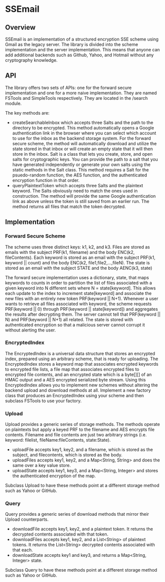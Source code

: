# SSEmail

## Overview
SSEmail is an implementation of a structured encryption SSE scheme using Gmail as the legacy server. The library is divided 
into the scheme implementation and the server implementation. This means that anyone can add additional backends such as Github, 
Yahoo, and Hotmail without any cryptography knowledge. 

## API
The library offers two sets of APIs: one for the forward secure implementation and one for a more naive implementation. They
are named FSTools and SimpleTools respectively. They are located in the /search module.

The key methods are:
  - createSearchableInbox which accepts three Salts and the path to the directory to be encrypted. 
      This method automatically opens a Google authentication link in the browser where you can select which 
      account to use for the inbox as the backend storage system. For the forward secure scheme, the method
      will automatically download and utilize the state stored in that inbox or will create an empty state
      that it will then store in the inbox.
      Salt is a class that lets you create, store, and open salts for cryptographic keys. You can provide the 
      path to a salt that you have generated independently or generate your own salts using the static methods 
      in the Salt class. This method requires a Salt for the psuedo-random function, the AES function, and
      the authenticated encryption function in that order.
  - queryPlaintextToken which accepts three Salts and the plaintext keyword. 
      The Salts obviously need to match the ones used in construction. The method will provide the same
      Google authentication link as above unless the token is still saved from an earlier run. The method
      returns all files that match the token decrypted. 
      
## Implementation
### Forward Secure Scheme
The scheme uses three distinct keys: k1, k2, and k3.
Files are stored as emails with the subject PRF(k1, filename) and the body ENC(k2, fileContents).
Each keyword is stored as an email with the subject PRF(k1, keyword || count) and the body ENC(k2, file1,file2,...,fileN).
The state is stored as an email with the subject STATE and the body AENC(k3, state)

The forward secure implementation uses a dictionary, state, that maps keywords to counts in order to partition the list 
of files associated with a given keyword into N different sets where N = state[keyword]. This allows each update to the index
to increment state[keyword] and associate the new files with an entirely new token PRF(keyword || N+1). Whenever a user wants 
to retrieve all files associated with keyword, the scheme requests PRF(keyword || 0) through PRF(keyword || state[keyword]) and 
aggregates the results after decrypting them. The server cannot tell that PRF(keyword || N) and PRF(keyword || N+1) all related. The state is stored
with authenticated encryption so that a malicious server cannot corrupt it without alerting the user.

### EncryptedIndex
The EncryptedIndex is a universal data structure that stores an encrypted index, prepared using an arbitrary scheme, that is
ready for uploading. The EncryptedIndex stores a keyword map that associates encrypted keywords to encrypted file lists, a 
file map that associates encrypted files to encrypted file contents, and an encrypted state which is a byte[][] of an HMAC
output and a AES encrypted serialized byte stream. Using this EncryptedIndex allows you to implement new schemes without
altering the backend upload and download methods at all. Implement a new factory class that produces an EncryptedIndex
using your scheme and then subclass FSTools to use your factory.

### Upload
Upload provides a generic series of storage methods. The methods operate on plaintexts but apply a keyed PRF to the
filename and AES encrypts file contents. Filename and file contents are just two arbitrary strings (i.e. keyword:
filelist, fileName:fileContents, state:State).
  - uploadFile accepts key1, key2, and a filename, which is stored as the subject, 
    and filecontents, which is stored as the body.
  - uploadFiles accepts key1, key2, and a Map\<String, String> and does the same over a key value store.
  - uploadState accepts key1, key3, and a Map\<String, Integer> and stores the authenticated encryption of the map.
 
Subclass Upload to have these methods point at a different storage method such as Yahoo or GitHub.

### Query
Query provides a generic series of download methods that mirror their Upload counterparts.
  - downloadFile accepts key1, key2, and a plaintext token. It returns the decrypted contents associated with that token.
  - downloadFiles accepts key1, key2, and a List\<String> of plaintext tokens. It returns the List\<String> decrypted contents
      associated with that each.
  - downloadState accepts key1 and key3, and returns a Map\<String, Integer> state.

Subclass Query to have these methods point at a different storage method such as Yahoo or GitHub.
